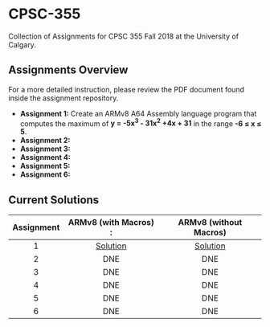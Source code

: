 # CPSC-355

Collection of Assignments for CPSC 355 Fall 2018 at the University of Calgary. 

## Assignments Overview

For a more detailed instruction, please review the PDF document found inside the assignment repository.

- **Assignment 1:** Create an ARMv8 A64 Assembly language program that computes the maximum of **y = -5x<sup>3</sup> - 31x<sup>2</sup> +4x + 31** in the range **-6 &le; x &le; 5**.
- **Assignment 2:**
- **Assignment 3:**
- **Assignment 4:**
- **Assignment 5:**
- **Assignment 6:**

## Current Solutions

| Assignment | ARMv8 (with Macros)                                                      :                        | ARMv8 (without Macros)                                                                          |
| :-:        | :-:                                                                                               | :-:                                                                                             |
| 1          | [Solution](https://github.com/DanielContreras/CPSC-355/blob/master/assignment_1/src/assign1b.asm) | [Solution](https://github.com/DanielContreras/CPSC-355/blob/master/assignment_1/src/assign1a.s) |
| 2          | DNE                                                                                               | DNE                                                                                             |
| 3          | DNE                                                                                               | DNE                                                                                             |
| 4          | DNE                                                                                               | DNE                                                                                             |
| 5          | DNE                                                                                               | DNE                                                                                             |
| 6          | DNE                                                                                               | DNE                                                                                             |
